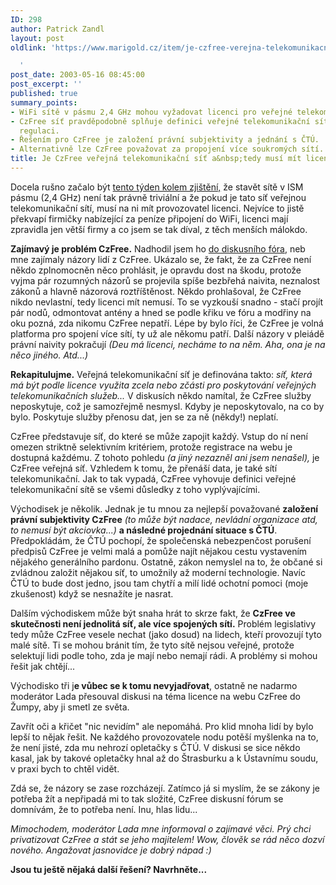 ```yaml
---
ID: 298
author: Patrick Zandl
layout: post
oldlink: 'https://www.marigold.cz/item/je-czfree-verejna-telekomunikacni-sit-a-tedy-musi-mit-licenci

  '
post_date: 2003-05-16 08:45:00
post_excerpt: ''
published: true
summary_points:
- WiFi sítě v pásmu 2,4 GHz mohou vyžadovat licenci pro veřejné telekomunikační sítě.
- CzFree síť pravděpodobně splňuje definici veřejné telekomunikační sítě a podléhá
  regulaci.
- Řešením pro CzFree je založení právní subjektivity a jednání s ČTÚ.
- Alternativně lze CzFree považovat za propojení více soukromých sítí.
title: Je CzFree veřejná telekomunikační síť a&nbsp;tedy musí mít licenci?
---
```


<p>
Docela rušno začalo být <A href="/zprava.html?id=22875">tento týden kolem zjištění,</A> že stavět sítě v ISM pásmu (2,4 GHz) není tak právně triviální a že pokud je tato síť veřejnou telekomunikační sítí, musí na ni mít provozovatel licenci. Nejvíce to jistě překvapí firmičky nabízející za peníze připojení do WiFi, licenci mají zpravidla jen větší firmy a co jsem se tak díval, z těch menších málokdo. </p>

<p>
<STRONG>Zajímavý je problém CzFree.</STRONG> Nadhodil jsem ho <A href="http://www.czfree.net/forum/showthread.php?s=&amp;threadid=4111" target=_blank>do diskusního fóra</A>, neb mne zajímaly názory lidí z CzFree. Ukázalo se, že fakt, že za CzFree není někdo zplnomocněn něco prohlásit, je opravdu dost na škodu, protože vyjma pár rozumných názorů se projevila spíše bezbřehá naivita, neznalost zákonů a hlavně názorová roztříštěnost. Někdo prohlašoval, že CzFree nikdo nevlastní, tedy licenci mít nemusí. To se vyzkouší snadno - stačí projít pár nodů, odmontovat antény a hned se podle křiku ve fóru a modřiny na oku pozná, zda nikomu CzFree nepatří. Lépe by bylo říci, že CzFree je volná platforma pro spojení více sítí, ty už ale někomu patří. Další názory v pleiádě právní naivity pokračují <EM>(Deu má licenci, necháme to na něm. Aha, ona je na něco jiného. Atd...)</EM></p>

<p>
<STRONG>Rekapitulujme.</STRONG> Veřejná telekomunikační síť je definována takto: <EM>síť, která má být podle licence využita zcela nebo zčásti pro poskytování veřejných telekomunikačních služeb...</EM> V diskusích někdo namítal, že CzFree služby neposkytuje, což je samozřejmě nesmysl. Kdyby je neposkytovalo, na co by bylo. Poskytuje služby přenosu dat, jen se za ně (někdy!) neplatí. </p>

<p>
CzFree představuje síť, do které se může zapojit každý. Vstup do ní není omezen striktně selektivním kritériem, protože registrace na webu je dostupná každému. Z tohoto pohledu <EM>(a jiný nezazněl ani jsem nenašel),</EM> je CzFree veřejná síť. Vzhledem k tomu, že přenáší data, je také sítí telekomunikační. Jak to tak vypadá, CzFree vyhovuje definici veřejné telekomunikační sítě se všemi důsledky z toho vyplývajícími. </p>

<p>
Východisek je několik. Jednak je tu mnou za nejlepší považované <STRONG>založení právní subjektivity CzFree</STRONG> <EM>(to může být nadace, nevládní organizace atd, to nemusí být akciovka...)</EM> <STRONG>a následné projednání situace s ČTÚ</STRONG>. Předpokládám, že ČTÚ pochopí, že společenská nebezpenčost porušení předpisů CzFree je velmi malá a pomůže najít nějakou cestu vystavením nějakého generálního pardonu. Ostatně, zákon nemyslel na to, že občané si zvládnou založit nějakou síť, to umožnily až moderní technologie. Navíc ČTÚ to bude dost jedno, jsou tam chytří a milí lidé ochotní pomoci (moje zkušenost) když se nesnažíte je nasrat.</p>

<p>
Dalším východiskem může být snaha hrát to skrze fakt, že <STRONG>CzFree ve skutečnosti není jednolitá síť, ale více spojených sítí.</STRONG> Problém legislativy tedy může CzFree vesele nechat (jako dosud) na lidech, kteří provozují tyto malé sítě. Ti se mohou bránit tím, že tyto sítě nejsou veřejné, protože selektují lidi podle toho, zda je mají nebo nemají rádi.&#160;A problémy si mohou řešit jak chtějí...</p>

<p>
Východisko tři j<STRONG>e vůbec se k tomu nevyjadřovat</STRONG>, ostatně ne nadarmo moderátor Lada přesouval diskusi na téma licence na webu CzFree&#160;do Žumpy, aby ji smetl ze světa. </p>

<p>
Zavřít oči a křičet "nic nevidím" ale nepomáhá. Pro klid mnoha lidí by bylo lepší to nějak řešit. Ne každého provozovatele nodu potěší myšlenka na to, že není jisté, zda mu nehrozí opletačky s ČTÚ. V diskusi se sice někdo kasal, jak by takové opletačky hnal až do Štrasburku a k Ústavnímu soudu, v praxi bych to chtěl vidět. </p>

<p>
Zdá se, že názory se zase rozcházejí. Zatímco já si myslím, že se zákony je potřeba žít a nepřipadá mi to tak složité, CzFree diskusní fórum se domnívám, že to potřeba není. Inu, hlas lidu...</p>

<p>
<EM>Mimochodem, moderátor Lada mne informoval o zajímavé věci. Prý chci privatizovat CzFree a stát se jeho majitelem! Wow, člověk se rád něco dozví nového. Angažovat jasnovidce je dobrý nápad :)</EM></p>

<p>
<STRONG>Jsou tu ještě nějaká další řešení? Navrhněte...</STRONG></p>
